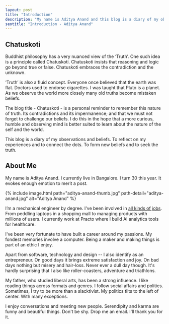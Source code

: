 ```yaml
---
layout: post
title: "Introduction"
description: "My name is Aditya Anand and this blog is a diary of my observations and beliefs"
seotitle: "Introduction - Aditya Anand"
---
```


## Chatuskoti

Buddhist philosophy has a very nuanced view of the ‘Truth’. One such idea is a principle called Chatuskoti. Chatuskoti insists that reasoning and logic go beyond true or false. Chatuskoti embraces the contradiction and the unknown.

‘Truth’ is also a fluid concept. Everyone once believed that the earth was flat. Doctors used to endorse cigarettes. I was taught that Pluto is a planet. As we observe the world more closely many old truths become mistaken beliefs.

The blog title - Chatuskoti - is a personal reminder to remember this nature of truth. Its contradictions and its impermanence; and that we must not forget to challenge our beliefs. I do this in the hope that a more curious, humble and observing mind is better suited to learn about the nature of the self and the world.

This blog is a diary of my observations and beliefs. To reflect on my experiences and to connect the dots. To form new beliefs and to seek the truth.


## About Me


My name is Aditya Anand. I currently live in Bangalore. I turn 30 this year. It evokes enough emotion to merit a post.

{% include image.html path="aditya-anand-thumb.jpg" path-detail="aditya-anand.jpg" alt="Aditya Anand" %}

I’m a mechanical engineer by degree. I've been involved in [all kinds of jobs](https://www.linkedin.com/in/aditya-anand-ab870210/). From peddling laptops in a shopping mall to managing products with millions of users. I currently work at Practo where I build AI analytics tools for healthcare.

I've been very fortunate to have built a career around my passions. My fondest memories involve a computer. Being a maker and making things is part of an ethic I enjoy.

Apart from software, technology and design -- I also identify as an entrepreneur. On good days it brings extreme satisfaction and joy. On bad days nothing but misery and hair-loss. Never ever a dull day though. It's hardly surprising that I also like roller-coasters, adventure and triathlons.

My father, who studied liberal arts, has been a strong influence. I like reading things across formats and genres. I follow social affairs and politics. Sometimes, I try to be more than a slacktivist. My politics tilts to the left of center. With many exceptions.

I enjoy conversations and meeting new people. Serendipity and karma are funny and beautiful things. Don't be shy. Drop me an email. I'll thank you for it.